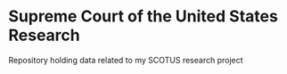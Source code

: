 # Supreme Court of the United States Research

Repository holding data related to my SCOTUS research project
